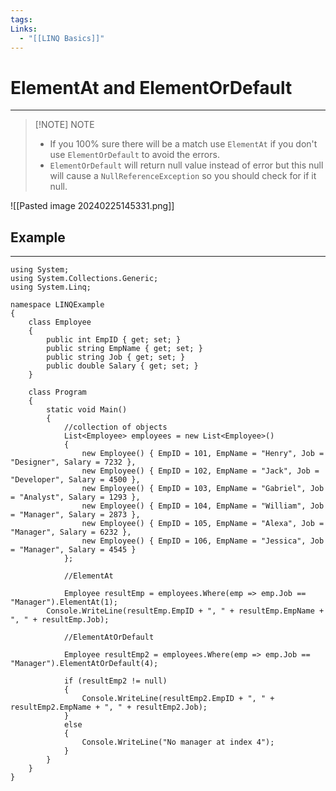 ```yaml
---
tags: 
Links:
  - "[[LINQ Basics]]"
---
```


# ElementAt and ElementOrDefault
---

> [!NOTE] NOTE
> - If you 100% sure there will be a match use `ElementAt`  if you don't use `ElementOrDefault` to avoid the errors.
> - `ElementOrDefault` will return null value instead of error but this null will cause a `NullReferenceException` so you should check for if it null.

![[Pasted image 20240225145331.png]]

## Example
---

```CSharp
using System;
using System.Collections.Generic;
using System.Linq;

namespace LINQExample
{
	class Employee
	{
		public int EmpID { get; set; }
		public string EmpName { get; set; }
		public string Job { get; set; }
		public double Salary { get; set; }
	}

	class Program
	{
		static void Main()
		{
			//collection of objects
			List<Employee> employees = new List<Employee>()
			{
				new Employee() { EmpID = 101, EmpName = "Henry", Job = "Designer", Salary = 7232 },
				new Employee() { EmpID = 102, EmpName = "Jack", Job = "Developer", Salary = 4500 },
				new Employee() { EmpID = 103, EmpName = "Gabriel", Job = "Analyst", Salary = 1293 },
				new Employee() { EmpID = 104, EmpName = "William", Job = "Manager", Salary = 2873 },
				new Employee() { EmpID = 105, EmpName = "Alexa", Job = "Manager", Salary = 6232 },
				new Employee() { EmpID = 106, EmpName = "Jessica", Job = "Manager", Salary = 4545 }
			};

			//ElementAt

			Employee resultEmp = employees.Where(emp => emp.Job == "Manager").ElementAt(1);
		Console.WriteLine(resultEmp.EmpID + ", " + resultEmp.EmpName + ", " + resultEmp.Job);

			//ElementAtOrDefault

			Employee resultEmp2 = employees.Where(emp => emp.Job == "Manager").ElementAtOrDefault(4);

			if (resultEmp2 != null)
			{
				Console.WriteLine(resultEmp2.EmpID + ", " + resultEmp2.EmpName + ", " + resultEmp2.Job);
			}
			else
			{
				Console.WriteLine("No manager at index 4");
			}
		}
	}
}
```





